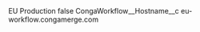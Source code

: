 <?xml version="1.0" encoding="UTF-8"?>
<CustomMetadata xmlns="http://soap.sforce.com/2006/04/metadata" xmlns:xsi="http://www.w3.org/2001/XMLSchema-instance" xmlns:xsd="http://www.w3.org/2001/XMLSchema">
    <label>EU Production</label>
    <protected>false</protected>
    <values>
        <field>CongaWorkflow__Hostname__c</field>
        <value xsi:type="xsd:string">eu-workflow.congamerge.com</value>
    </values>
</CustomMetadata>

